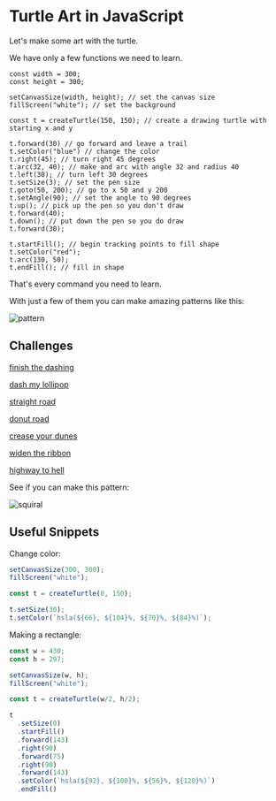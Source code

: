 # Turtle Art in JavaScript

Let's make some art with the turtle.

We have only a few functions we need to learn.

```
const width = 300;
const height = 300;

setCanvasSize(width, height); // set the canvas size
fillScreen("white"); // set the background

const t = createTurtle(150, 150); // create a drawing turtle with starting x and y

t.forward(30) // go forward and leave a trail
t.setColor("blue") // change the color
t.right(45); // turn right 45 degrees
t.arc(32, 40); // make and arc with angle 32 and radius 40
t.left(30); // turn left 30 degrees
t.setSize(3); // set the pen size
t.goto(50, 200); // go to x 50 and y 200
t.setAngle(90); // set the angle to 90 degrees
t.up(); // pick up the pen so you don't draw
t.forward(40);
t.down(); // put down the pen so you do draw
t.forward(30);

t.startFill(); // begin tracking points to fill shape
t.setColor("red");
t.arc(130, 50);
t.endFill(); // fill in shape

```

That's every command you need to learn.

With just a few of them you can make amazing patterns like this:

![pattern](https://cloud-kqt6eg66r-hack-club-bot.vercel.app/0screen_shot_2022-02-24_at_10.20.46_am.png)

## Challenges

[finish the dashing](https://hackclub.github.io/live-editor-templates/?id=740787ac323e19dddad0546b635d0452)

[dash my lollipop](https://hackclub.github.io/live-editor-templates/?id=47a5cd44484bc8bc7189e0bf3013bcbd)

[straight road](https://hackclub.github.io/live-editor-templates/?id=55b0b04df125d8751ac85f13a130b314)

[donut road](https://hackclub.github.io/live-editor-templates/?id=e07a8df59fc1630cc097fd34458e8f97)

[crease your dunes](https://hackclub.github.io/live-editor-templates/?id=e9bb1207e4081117c0f02972c1ad63da)

[widen the ribbon](https://hackclub.github.io/live-editor-templates/?id=c707792df1b485c7d91bc42e67f9f3b9)

[highway to hell](https://hackclub.github.io/live-editor-templates/?id=da717d8f4fc29bbb7fce4884cf002868)

See if you can make this pattern:

![squiral](https://cloud-iv130nu4p-hack-club-bot.vercel.app/0screen_shot_2022-02-24_at_10.23.00_am.png)



## Useful Snippets

Change color:

```js
setCanvasSize(300, 300);
fillScreen("white");

const t = createTurtle(0, 150);

t.setSize(30);
t.setColor(`hsla(${66}, ${104}%, ${70}%, ${84}%)`);
```

Making a rectangle:
```js
const w = 430;
const h = 297;

setCanvasSize(w, h);
fillScreen("white");

const t = createTurtle(w/2, h/2);

t
  .setSize(0)
  .startFill()
  .forward(143)
  .right(90)
  .forward(75)
  .right(90)
  .forward(143)
  .setColor(`hsla(${92}, ${100}%, ${56}%, ${120}%)`)
  .endFill()
```

